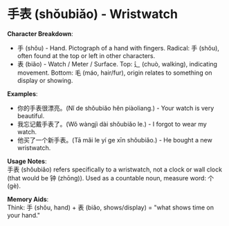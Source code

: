 # **手表 (shǒubiǎo) - Wristwatch**

**Character Breakdown**:  
- 手 (shǒu) - Hand. Pictograph of a hand with fingers. Radical: 手 (shǒu), often found at the top or left in other characters.  
- 表 (biǎo) - Watch / Meter / Surface. Top: 辶 (chuò, walking), indicating movement. Bottom: 毛 (máo, hair/fur), origin relates to something on display or showing.

**Examples**:  
- 你的手表很漂亮。(Nǐ de shǒubiǎo hěn piàoliang.) - Your watch is very beautiful.  
- 我忘记戴手表了。(Wǒ wàngjì dài shǒubiǎo le.) - I forgot to wear my watch.  
- 他买了一个新手表。(Tā mǎi le yí ge xīn shǒubiǎo.) - He bought a new wristwatch.

**Usage Notes**:  
手表 (shǒubiǎo) refers specifically to a wristwatch, not a clock or wall clock (that would be 钟 (zhōng)). Used as a countable noun, measure word: 个 (gè).

**Memory Aids**:  
Think: 手 (shǒu, hand) + 表 (biǎo, shows/display) = "what shows time on your hand."